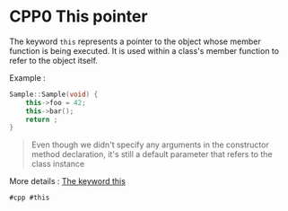 # CPP0 This pointer

The keyword ``this`` represents a pointer to the object whose member function is being executed. It is used within a class's member function to refer to the object itself.

Example :
```cpp
Sample::Sample(void) {
	this->foo = 42;
	this->bar();
	return ;
}
```
> Even though we didn't specify any arguments in the constructor method declaration, it's still a default parameter that refers to the class instance

More details : [The keyword this](https://cplusplus.com/doc/tutorial/templates/)

    #cpp #this
